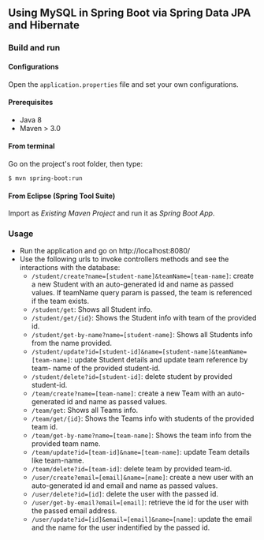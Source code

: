 ## Using MySQL in Spring Boot via Spring Data JPA and Hibernate

### Build and run

#### Configurations

Open the `application.properties` file and set your own configurations.

#### Prerequisites

- Java 8
- Maven > 3.0

#### From terminal

Go on the project's root folder, then type:

    $ mvn spring-boot:run

#### From Eclipse (Spring Tool Suite)

Import as *Existing Maven Project* and run it as *Spring Boot App*.


### Usage

- Run the application and go on http://localhost:8080/
- Use the following urls to invoke controllers methods and see the interactions
  with the database:
  	* `/student/create?name=[student-name]&teamName=[team-name]`: create a new Student with an auto-generated id and name as passed values. 		If teamName query param is passed, the team is referenced if the team exists.
  	* `/student/get`: Shows all Student info.
  	* `/student/get/{id}`: Shows the Student info with team of the provided id.
  	* `/student/get-by-name?name=[student-name]`: Shows all Students info from the name provided.
  	* `/student/update?id=[student-id]&name=[student-name]&teamName=[team-name]`: update Student details and update team reference by team-			name of the provided student-id.
  	* `/student/delete?id=[student-id]`: delete student by provided student-id.
  	* `/team/create?name=[team-name]`: create a new Team with an auto-generated id and name as passed values.
  	* `/team/get`: Shows all Teams info.
  	* `/team/get/{id}`: Shows the Teams info with students of the provided team id.
  	* `/team/get-by-name?name=[team-name]`: Shows the team info from the provided team name.
  	* `/team/update?id=[team-id]&name=[team-name]`: update Team details like team-name.
  	* `/team/delete?id=[team-id]`: delete team by provided team-id.
    * `/user/create?email=[email]&name=[name]`: create a new user with an auto-generated id and email and name as passed values.
    * `/user/delete?id=[id]`: delete the user with the passed id.
    * `/user/get-by-email?email=[email]`: retrieve the id for the user with the passed email address.
    * `/user/update?id=[id]&email=[email]&name=[name]`: update the email and the name for the user indentified by the passed id.
    
